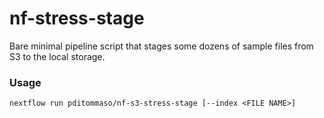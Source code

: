# nf-stress-stage

Bare minimal pipeline script that stages some dozens 
of sample files from S3 to the local storage. 

### Usage 

```
nextflow run pditommaso/nf-s3-stress-stage [--index <FILE NAME>]
```

